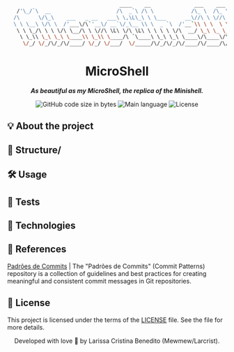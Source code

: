 
```bash
                                    ____    __              ___    ___      
   /'\_/`\  __                     /\  _`\ /\ \            /\_ \  /\_ \     
  /\      \/\_\    ___   _ __   ___\ \,\L\_\ \ \___      __\//\ \ \//\ \    
  \ \ \__\ \/\ \  /'___\/\`'__\/ __`\/_\__ \\ \  _ `\  /'__`\\ \ \  \ \ \   
   \ \ \_/\ \ \ \/\ \__/\ \ \//\ \L\ \/\ \L\ \ \ \ \ \/\  __/ \_\ \_ \_\ \_ 
    \ \_\\ \_\ \_\ \____\\ \_\\ \____/\ `\____\ \_\ \_\ \____\/\____\/\____\
     \/_/ \/_/\/_/\/____/ \/_/ \/___/  \/_____/\/_/\/_/\/____/\/____/\/____/  /For Studies
```

<h1 align="center">
 MicroShell
</h1>
<p align="center">
	<b><i>As beautiful as my MicroShell, the replica of the Minishell.</i></b><br>
</p>

<p align="center">
	<img alt="GitHub code size in bytes" src="https://img.shields.io/github/languages/code-size/mewmewdevart/MicroShell?color=6272a4" />
	<img alt="Main language" src="https://img.shields.io/github/languages/top/mewmewdevart/MicroShell?color=6272a4"/>
	<img alt="License" src="https://img.shields.io/github/license/mewmewdevart/MicroShell?color=6272a4"/>
</p>

## 💡 About the project

## 📁 Structure/

## 🛠️ Usage

## 💫 Tests

## 🦾 Technologies

## 🔗 References
[Padrões de Commits](https://github.com/iuricode/padroes-de-commits) | The "Padrões de Commits" (Commit Patterns) repository is a collection of guidelines and best practices for creating meaningful and consistent commit messages in Git repositories. 

## 📜  License
This project is licensed under the terms of the [LICENSE](LICENSE) file. See the file for more details. <br>

<p align="center"> Developed with love 💜 by Larissa Cristina Benedito (Mewmew/Larcrist). </p>
